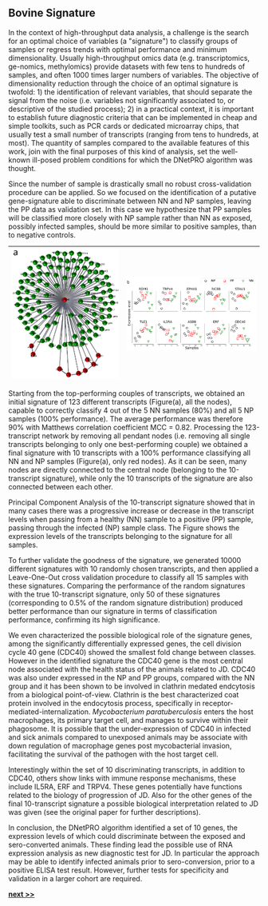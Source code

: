 ## Bovine Signature

In the context of high-throughput data analysis, a challenge is the search for an optimal choice of variables (a "signature") to classify groups of samples or regress trends with optimal performance and minimum dimensionality.
Usually high-throughput omics data (e.g. transcriptomics, ge-nomics, methylomics) provide datasets with few tens to hundreds of samples, and often 1000 times larger numbers of variables.
The objective of dimensionality reduction through the choice of an optimal signature is twofold: 1) the identification of relevant variables, that should separate the signal from the noise (i.e. variables not significantly associated to, or descriptive of the studied process); 2) in a practical context, it is important to establish future diagnostic criteria that can be implemented in cheap and simple toolkits, such as PCR cards or dedicated microarray chips, that usually test a small number of transcripts (ranging from tens to hundreds, at most).
The quantity of samples compared to the available features of this work, join with the final purposes of this kind of analysis, set the well-known ill-posed problem conditions for which the DNetPRO algorithm was thought.

Since the number of sample is drastically small no robust cross-validation procedure can be applied.
So we focused on the identification of a putative gene-signature able to discriminate between NN and NP samples, leaving the PP data as validation set.
In this case we hypothesize that PP samples will be classified more closely with NP sample rather than NN as exposed, possibly infected samples, should be more similar to positive samples, than to negative controls.

| ![Plot of the 123-transcript network, with a details of the 10-probe signature (red nodes)](../../../../img/Bovine_signature.png) | ![Transcript levels for the 10 genes belonging to the classification signature identified by the combinatorial discriminant analysis (CDA). Some transcripts (EPHX1, RIC8B, IL5RA, ERF, CDC40) show a clear trend  between 5 animals serologically positive to the ELISA test for MAP (PP), 5 exposed serologically negative (NP) and 5 serologically negative unexposed control animals (NN).](https://raw.githubusercontent.com/Nico-Curti/PhDthesis/master/img/Bovine_expression_level.svg?token=AF4CJX3TGYCZV6FUBNH4PM25V3KHC&sanitize=true) |
| :----: | :----: |

Starting from the top-performing couples of transcripts, we obtained an initial signature of 123 different transcripts (Figure(a), all the nodes), capable to correctly classify 4 out of the 5 NN samples (80%) and all 5 NP samples (100% performance).
The average performance was therefore 90% with Matthews correlation coefficient MCC = 0.82.
Processing the 123-transcript network by removing all pendant nodes (i.e. removing all single transcripts belonging to only one best-performing couple) we obtained a final signature with 10 transcripts with a 100% performance classifying all NN and NP samples (Figure(a), only red nodes).
As it can be seen, many nodes are directly connected to the central node (belonging to the 10-transcript signature), while only the 10 transcripts of the signature are also connected between each other.

Principal Component Analysis of the 10-transcript signature showed that in many cases there was a progressive increase or decrease in the transcript levels when passing from a healthy (NN) sample to a positive (PP) sample, passing through the infected (NP) sample class.
The Figure shows the expression levels of the transcripts belonging to the signature for all samples.

To further validate the goodness of the signature, we generated 10000 different signatures with 10 randomly chosen transcripts, and then applied a Leave-One-Out cross validation procedure to classify all 15 samples with these signatures.
Comparing the performance of the random signatures with the true 10-transcript signature, only 50 of these signatures (corresponding to 0.5% of the random signature distribution) produced better performance than our signature in terms of classification performance, confirming its high significance.

We even characterized the possible biological role of the signature genes, among the significantly differentially expressed genes, the cell division cycle 40 gene (CDC40) showed the smallest fold change between classes.
However in the identified signature the CDC40 gene is the most central node associated with the health status of the animals related to JD.
CDC40 was also under expressed in the NP and PP groups, compared with the NN group and it has been shown to be involved in clathrin medated endcytosis from a biological point-of-view.
Clathrin is the best characterized coat protein involved in the endocytosis process, specifically in receptor-mediated-internalization.
*Mycobacterium paratuberculosis* enters the host macrophages, its primary target cell, and manages to survive within their phagosome.
It is possible that the under-expression of CDC40 in infected and sick animals compared to unexposed animals may be associate with down regulation of macrophage genes post mycobacterial invasion, facilitating the survival of the pathogen with the host target cell.

Interestingly within the set of 10 discriminating transcripts, in addition to CDC40, others show links with immune response mechanisms, these include IL5RA, ERF and TRPV4.
These genes potentially have functions related to the biology of progression of JD.
Also for the other genes of the final 10-transcript signature a possible biological interpretation related to JD was given (see the original paper for further descriptions).

In conclusion, the DNetPRO algorithm identified a set of 10 genes, the expression levels of which could discriminate between the exposed and sero-converted animals.
These finding lead the possible use of RNA expression analysis as new diagnostic test for JD.
In particular the approach may be able to identify infected animals prior to sero-conversion, prior to a positive ELISA test result.
However, further tests for specificity and validation in a larger cohort are required.

[**next >>**](../../Chapter2/README.md)
